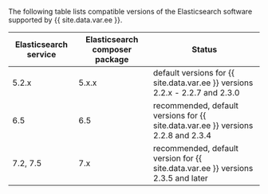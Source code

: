 The following table lists compatible versions of the Elasticsearch software supported by {{ site.data.var.ee }}.

Elasticsearch service   |  Elasticsearch composer package | Status
--------- | ------------- | -------------------------
5.2.x | 5.x.x | default versions for {{ site.data.var.ee }} versions 2.2.x - 2.2.7 and 2.3.0
6.5 | 6.5 | recommended, default versions for {{ site.data.var.ee }} versions 2.2.8 and 2.3.4
7.2, 7.5 | 7.x | recommended, default version for {{ site.data.var.ee }} versions 2.3.5 and later
